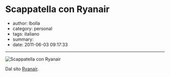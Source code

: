 # Scappatella con Ryanair

- author: lbolla
- category: personal
- tags: italiano
- summary: 
- date: 2011-06-03 09:17:33

----------------

![][1]

Dal sito [Ryanair][2].

   [1]: http://lbolla.info/blog/wp-content/uploads/2011/04/Screen-shot-2011-06-03-at-10.13.09-300x166.png (Scappatella con Ryanair)
   [2]: http://www.ryanair.com/it

